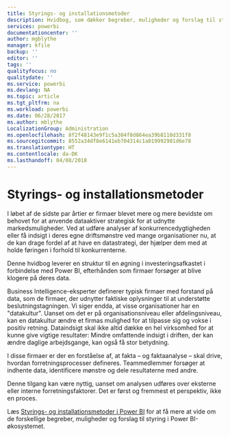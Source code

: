 ```yaml
---
title: Styrings- og installationsmetoder
description: Hvidbog, som dækker begreber, muligheder og forslag til styring i Power BI-økosystemet.
services: powerbi
documentationcenter: ''
author: mgblythe
manager: kfile
backup: ''
editor: ''
tags: ''
qualityfocus: no
qualitydate: ''
ms.service: powerbi
ms.devlang: NA
ms.topic: article
ms.tgt_pltfrm: na
ms.workload: powerbi
ms.date: 06/28/2017
ms.author: mblythe
LocalizationGroup: Administration
ms.openlocfilehash: 8f2f48143e9f1c5a304f8d864ea39b8118d331f8
ms.sourcegitcommit: 8552a34df8e6141eb704314c1a019992901d6e78
ms.translationtype: HT
ms.contentlocale: da-DK
ms.lasthandoff: 04/08/2018
---
```

# <a name="governance-and-deployment-approaches"></a>Styrings- og installationsmetoder
I løbet af de sidste par årtier er firmaer blevet mere og mere bevidste om behovet for at anvende dataaktiver strategisk for at udnytte markedsmuligheder. Ved at udføre analyser af konkurrencedygtigheden eller få indsigt i deres egne driftsmønstre ved mange organisationer nu, at de kan drage fordel af at have en datastrategi, der hjælper dem med at holde føringen i forhold til konkurrenterne.  

Denne hvidbog leverer en struktur til en øgning i investeringsafkastet i forbindelse med Power BI, efterhånden som firmaer forsøger at blive klogere på deres data.

Business Intelligence-eksperter definerer typisk firmaer med forstand på data, som de firmaer, der udnytter faktiske oplysninger til at understøtte beslutningstagningen.  Vi siger endda, at visse organisationer har en "datakultur".
Uanset om det er på organisationsniveau eller afdelingsniveau, kan en datakultur ændre et firmas mulighed for at tilpasse sig og vokse i positiv retning.  Dataindsigt skal ikke altid dække en hel virksomhed for at kunne give vigtige resultater: Mindre omfattende indsigt i driften, der kan ændre daglige arbejdsgange, kan også få stor betydning.

I disse firmaer er der en forståelse af, at fakta – og faktaanalyse – skal drive, hvordan forretningsprocesser defineres. Teammedlemmer forsøger at indhente data, identificere mønstre og dele resultaterne med andre. 

Denne tilgang kan være nyttig, uanset om analysen udføres over eksterne eller interne forretningsfaktorer. Det er først og fremmest et perspektiv, ikke en proces.

Læs [Styrings- og installationsmetoder i Power BI](http://go.microsoft.com/fwlink/?LinkId=785915&clcid=0x409) for at få mere at vide om de forskellige begreber, muligheder og forslag til styring i Power BI-økosystemet.

